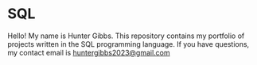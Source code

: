 # SQL

Hello! My name is Hunter Gibbs. This repository contains my portfolio of projects written in the SQL programming language. If you have questions, my contact email is huntergibbs2023@gmail.com
